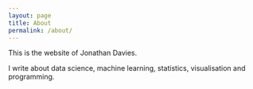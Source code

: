 ```yaml
---
layout: page
title: About
permalink: /about/
---
```


This is the website of Jonathan Davies.

I write about data science, machine learning, statistics, visualisation and programming.
